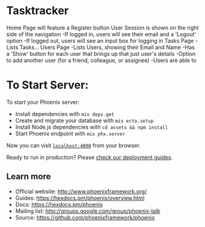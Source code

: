 # Tasktracker
Home Page will feature a Register button
User Session is shown on the right side of the navigation
-If logged in, users will see their email and a 'Logout' option
-If logged out, users will see an input box for logging in
Tasks Page
-Lists Tasks...
Users Page
-Lists Users, showing their Email and Name
-Has a 'Show' button for each user that brings up that just user's details
-Option to add another user (for a friend, colleague, or assignee)
-Users are able to

# To Start Server:

To start your Phoenix server:

  * Install dependencies with `mix deps.get`
  * Create and migrate your database with `mix ecto.setup`
  * Install Node.js dependencies with `cd assets && npm install`
  * Start Phoenix endpoint with `mix phx.server`

Now you can visit [`localhost:4000`](http://localhost:4000) from your browser.

Ready to run in production? Please [check our deployment guides](https://hexdocs.pm/phoenix/deployment.html).

## Learn more

  * Official website: http://www.phoenixframework.org/
  * Guides: https://hexdocs.pm/phoenix/overview.html
  * Docs: https://hexdocs.pm/phoenix
  * Mailing list: http://groups.google.com/group/phoenix-talk
  * Source: https://github.com/phoenixframework/phoenix
